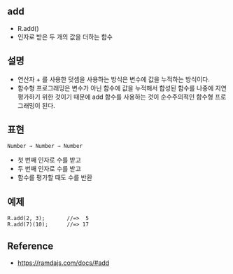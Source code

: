 ## add
- R.add()
- 인자로 받은 두 개의 값을 더하는 함수

## 설명
- 연산자 + 를 사용한 덧셈을 사용하는 방식은 변수에 값을 누적하는 방식이다.
- 함수형 프로그래밍은 변수가 아닌 함수에 값을 누적해서 합성된 함수를 나중에 지연평가하기 위한 것이기 때문에 add 함수를 사용하는 것이 순수주의적인 함수형 프로그래밍이 된다.

## 표현
```
Number → Number → Number
```
- 첫 번째 인자로 수를 받고
- 두 번째 인자로 수를 받고
- 함수를 평가할 때도 수를 반환

## 예제
```
R.add(2, 3);       //=>  5
R.add(7)(10);      //=> 17
```

## Reference
- https://ramdajs.com/docs/#add
